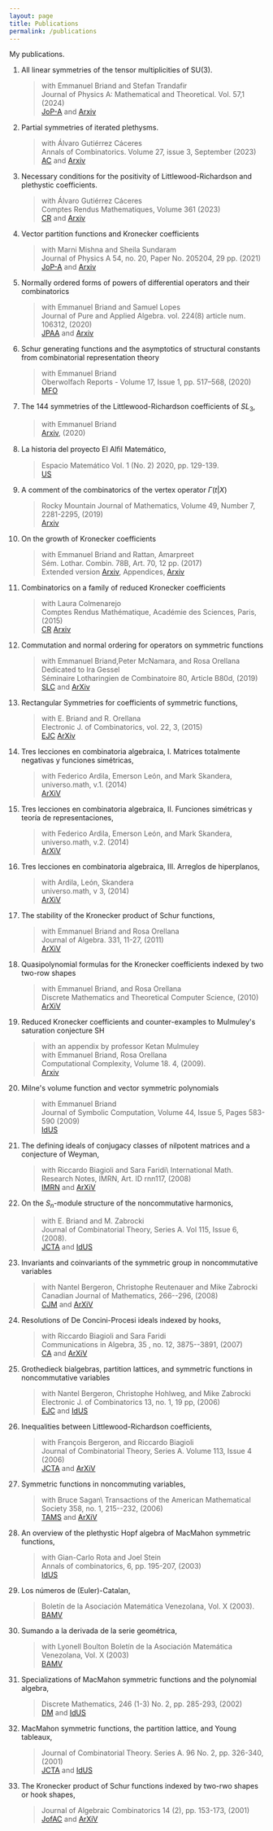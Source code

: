 ```yaml
---
layout: page
title: Publications
permalink: /publications
---
```



My publications.





1. All linear symmetries of the tensor multiplicities of SU(3).
    >with Emmanuel Briand and Stefan Trandafir\
    >Journal of Physics A: Mathematical and Theoretical. Vol. 57,1 (2024)\
    >[JoP-A](https://iopscience.iop.org/article/10.1088/1751-8121/ad0dc7)
    >and [Arxiv](https:://arxiv.org/abs/2305.08188) 


1. Partial symmetries of iterated plethysms.
   >with Álvaro Gutiérrez Cáceres\
   >Annals of Combinatorics. Volume 27, issue 3, September (2023)\
   >[AC](https://link.springer.com/article/10.1007/s00026-023-00652-4) and  [Arxiv](https://arxiv.org/abs/2201.00240)


 1.  Necessary conditions for the positivity of Littlewood-Richardson and plethystic coefficients.
     > with Álvaro Gutiérrez Cáceres\
     > Comptes Rendus Mathematiques, Volume 361 (2023)\
     > [CR](https://comptes-rendus.academie-sciences.fr/mathematique/articles/10.5802/crmath.468/) and [Arxiv](https://arxiv.org/abs/2109.11378)
     

1. Vector partition functions and Kronecker coefficients
     > with Marni Mishna and Sheila Sundaram\
     > Journal of Physics A 54, no. 20, Paper No. 205204, 29 pp. (2021)\
     >  [JoP-A](https://iopscience.iop.org/article/10.1088/1751-8121/abf45b)
     > and [Arxiv](https://arxiv.org/abs/1811.10015)
     

1. Normally ordered forms of powers of differential operators and their combinatorics 
     > with Emmanuel Briand and Samuel Lopes\
     > Journal of Pure and Applied Algebra. vol. 224(8) article num. 106312, (2020)\
     > [JPAA](https://www.sciencedirect.com/science/article/pii/S0022404920300098) and [Arxiv](https://arxiv.org/abs/1811.00857)
  
   

1.  Schur generating functions and the asymptotics of structural constants from combinatorial representation theory
     > with Emmanuel Briand\
     > Oberwolfach Reports - Volume 17, Issue 1, pp. 517–568, (2020)\
     > [MFO](https://publications.mfo.de/bitstream/handle/mfo/3732/OWR_2020_09.pdf)
     

1.  The 144 symmetries of the Littlewood-Richardson coefficients of $SL_3$,
     > with Emmanuel Briand\
     > [Arxiv](http://arxiv.org/abs/2004.04995), (2020)
     

1. La historia del proyecto El Alﬁl Matemático,
    > Espacio Matemático Vol. 1 (No. 2) 2020, pp. 129-139.\
    > [US](src="\Alfil-revista.pdf")
  
     

1. A comment of the combinatorics of the vertex operator $\Gamma {(t|X)}$ 
     >  Rocky Mountain Journal of Mathematics, Volume 49, Number 7, 2281-2295, (2019)\
     >  [Arxiv](https://arxiv.org/abs/1701.02516)
     


1. On the growth of Kronecker coefficients
     > with Emmanuel Briand and Rattan, Amarpreet\
     > Sém. Lothar. Combin. 78B, Art. 70, 12 pp. (2017)\
     > Extended version [Arxiv](https://arxiv.org/abs/1607.02887), Appendices, [Arxiv](https://arxiv.org/abs/1611.07348) 
     

1.  Combinatorics on a family of reduced Kronecker coefficients
     > with Laura Colmenarejo\
     > Comptes Rendus Mathématique, Académie des Sciences, Paris, (2015)\
     > [CR](https://comptes-rendus.academie-sciences.fr/mathematique/articles/10.1016/j.crma.2015.07.012/)
    > [Arxiv](https://arxiv.org/abs/1506.02829)


1. Commutation and normal ordering for operators on symmetric functions
     > with  Emmanuel Briand,Peter McNamara, and Rosa Orellana\
     > Dedicated to Ira Gessel\
     > Séminaire Lotharingien de Combinatoire 80, Article B80d, (2019)\
     > [SLC](https://www.mat.univie.ac.at/~slc/wpapers/s80brianmcna.pdf) and
     > [ArXiv](https://arxiv.org/abs/1509.02581)
     

1. Rectangular Symmetries for coefficients of symmetric functions,
     > with E. Briand and R. Orellana\
     > Electronic J. of Combinatorics, vol. 22, 3, (2015)\
     > [EJC](https://www.combinatorics.org/ojs/index.php/eljc/article/view/v22i3p15)
     > [ArXiv](https://arxiv.org/abs/1410.8017)
     
1. Tres lecciones en combinatoria algebraica, I. Matrices totalmente negativas y funciones simétricas,
    > with Federico Ardila,  Emerson León, and Mark Skandera,\
    > universo.math, v.1. (2014)\
    > [ArXiV](https://arxiv.org/abs/1301.3987)


1.  Tres lecciones en combinatoria algebraica, II. Funciones simétricas y teoría de representaciones, 
    > with Federico Ardila, Emerson León, and Mark Skandera,\
    > universo.math, v.2. (2014)\
    > [ArXiV](https://arxiv.org/abs/1301.3988)


1. Tres lecciones en combinatoria algebraica, III. Arreglos de hiperplanos,
    > with Ardila, León, Skandera\
    > universo.math, v 3, (2014)\
    > [ArXiV](https://arxiv.org/abs/1301.3989)

1. The stability of the Kronecker product of Schur functions,
     > with Emmanuel Briand and Rosa Orellana\
     > Journal of Algebra. 331, 11-27, (2011)\
     > [ArXiV](https://arxiv.org/abs/0907.4652)


1. Quasipolynomial formulas for the Kronecker coefficients indexed by two two-row shapes
     > with Emmanuel Briand, and Rosa Orellana\
     > Discrete Mathematics and Theoretical Computer Science, (2010)\
     > [ArXiV](https://arxiv.org/abs/0812.0861)
     

1.  Reduced Kronecker coefficients and counter-examples to Mulmuley's saturation conjecture SH 
     > with an appendix by professor Ketan Mulmuley\
     > with Emmanuel Briand, Rosa Orellana\
     > Computational Complexity, Volume 18. 4, (2009).\
     > [Arxiv](https://arxiv.org/abs/0810.3163)
     

1. Milne's volume function and vector symmetric polynomials
     > with Emmanuel Briand\
     > Journal of Symbolic Computation, Volume 44, Issue 5, Pages 583-590 (2009)\
     > [IdUS](https://idus.us.es/handle/11441/41692)
     

1. The defining ideals of conjugacy classes of nilpotent matrices and a conjecture of Weyman, 
     > with Riccardo Biagioli and Sara Faridi\ 
     > International Math. Research Notes, IMRN, Art. ID rnn117,  (2008)\
     > [IMRN](https://academic.oup.com/imrn/article-abstract/doi/10.1093/imrn/rnn117/713101?redirectedFrom=fulltext) and  [ArXiV](https://arxiv.org/abs/0803.0658)


1. On the $S_n$-module structure of the noncommutative harmonics,
     > with E. Briand and M. Zabrocki\
     > Journal of Combinatorial Theory, Series A. Vol 115, Issue 6, (2008).\
     > [JCTA](https://www.sciencedirect.com/science/article/pii/S0097316507001483)
     > and [IdUS](https://idus.us.es/handle/11441/41690)
     

1. Invariants and coinvariants of the symmetric group in noncommutative variables
     > with  Nantel Bergeron,  Christophe Reutenauer and Mike Zabrocki\
     > Canadian Journal of Mathematics,  266--296, (2008)\
     > [CJM](https://www.cambridge.org/core/journals/canadian-journal-of-mathematics/article/invariants-and-coinvariants-of-the-symmetric-group-in-noncommuting-variables/B5DB3E61A9C8AAF9D56420336B45D674) and [ArXiV](https://arxiv.org/abs/math/0502082)
   

1. Resolutions of De Concini-Procesi ideals indexed by hooks,
     > with Riccardo Biagioli and Sara Faridi\
     > Communications in Algebra, 35 , no. 12, 3875--3891, (2007)\
     > [CA](https://www.tandfonline.com/doi/abs/10.1080/00927870701511954)  and [ArXiV](https://arxiv.org/abs/math/0507611)
     

1. Grothedieck bialgebras, partition lattices, and symmetric functions in noncommutative variables
     > with Nantel Bergeron,  Christophe Hohlweg, and Mike Zabrocki\
     > Electronic J. of Combinatorics 13, no. 1, 19 pp, (2006) \
     > [EJC](https://www.combinatorics.org/ojs/index.php/eljc/article/view/v13i1r75) and  [IdUS](https://idus.us.es/handle/11441/41182)


1. Inequalities between Littlewood-Richardson coefficients, 
     > with François Bergeron, and Riccardo Biagioli\
     > Journal of Combinatorial Theory, Series A. Volume 113, Issue 4 (2006)\
     > [JCTA](https://www.sciencedirect.com/science/article/pii/S0097316505000956)  and [ArXiV](https://arxiv.org/abs/math/0403541) 


1. Symmetric functions in noncommuting variables,
     > with Bruce Sagan\ 
     > Transactions of the American Mathematical Society 358, no. 1, 215--232, (2006)\
     > [TAMS](https://www.ams.org/journals/tran/2006-358-01/S0002-9947-04-03623-2/)
     > and [ArXiV](https://arxiv.org/abs/math/0208168) 
     

1. An overview of the plethystic Hopf algebra of MacMahon symmetric functions,
    > with Gian-Carlo Rota and Joel Stein\
    > Annals of combinatorics, 6, pp. 195-207, (2003)\
    > [IdUS](https://idus.us.es/handle/11441/46818)
    

 1. Los números de (Euler)-Catalan,
    > Boletín de la Asociación Matemática Venezolana, Vol. X (2003).\
    > [BAMV](https://www.emis.de/journals/BAMV/conten/vol10/catalan.pdf)
    

1.  Sumando a la derivada de la serie geométrica, 
    > with Lyonell Boulton Boletín de la Asociación
    > Matemática Venezolana, Vol. X (2003)\
    > [BAMV](https://www.emis.de/journals/BAMV/conten/vol10/boultonrosas.pdf)

1. Specializations of MacMahon symmetric functions and the polynomial algebra, 
    > Discrete Mathematics, 246 (1-3) No. 2, pp. 285-293, (2002)\
    > [DM](https://www.sciencedirect.com/science/article/pii/S0012365X01002631)
    > and [IdUS](https://idus.us.es/handle/11441/41678)
    

1. MacMahon symmetric functions, the partition lattice, and Young tableaux, 
    > Journal of Combinatorial Theory. Series A. 96 No. 2, pp. 326-340, (2001)\
    > [JCTA](https://www.sciencedirect.com/science/article/pii/S0097316501931863?via%3Dihub)
    > and [IdUS](https://idus.us.es/handle/11441/41678)
    

1. The Kronecker product of Schur functions indexed by two-rwo shapes or hook shapes,
    > Journal of Algebraic Combinatorics 14 (2), pp. 153-173, (2001)\
    > [JofAC](https://link.springer.com/article/10.1023/A:1011942029902)
    >  and [ArXiV](https://arxiv.org/abs/math/0001084)
